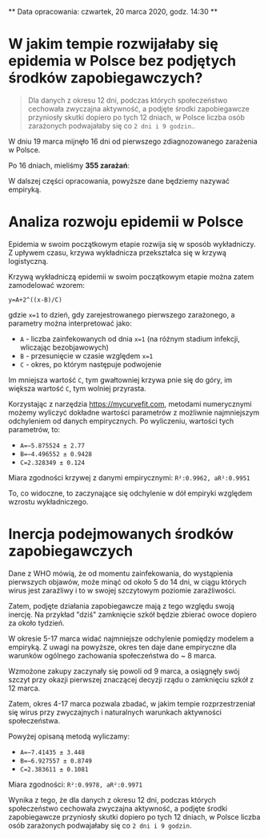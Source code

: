** Data opracowania: czwartek, 20 marca 2020, godz. 14:30 **

# W jakim tempie rozwijałaby się epidemia w Polsce bez podjętych środków zapobiegawczych?

> Dla danych z okresu 12 dni, podczas których społeczeństwo cechowała zwyczajna aktywność, a podjęte środki zapobiegawcze przyniosły skutki dopiero po tych 12 dniach, w Polsce liczba osób zarażonych podwajałaby się co `2 dni i 9 godzin`..

W dniu 19 marca mijnęło 16 dni od pierwszego zdiagnozowanego zarażenia w Polsce.

Po 16 dniach, mieliśmy **355 zarażań**:

<div
    data-type="charts"
    data-chartuid="1BEHxmF1bQHv3btAa2RV8uCeu-yKKthO11Z7cvuPIUgg"
    data-range="B1:C16"
    data-charttype="Line"
    data-height="400px"
></div>

W dalszej części opracowania, powyższe dane będziemy nazywać empiryką.

# Analiza rozwoju epidemii w Polsce

Epidemia w swoim początkowym etapie rozwija się w sposób wykładniczy. Z upływem czasu, krzywa wykładnicza przekształca się w krzywą logistyczną.

<div
    data-type="image"
    data-filename="krzywe.png"
></div>

Krzywą wykładniczą epidemii w swoim początkowym etapie można zatem zamodelować wzorem:

`y=A+2^((x-B)/C)`

gdzie `x=1` to dzień, gdy zarejestrowanego pierwszego zarażonego, a parametry można interpretować jako:

- `A` - liczba zainfekowanych od dnia `x=1` (na różnym stadium infekcji, wliczając bezobjawowych)
- `B` - przesunięcie w czasie względem `x=1`
- `C` - okres, po którym następuje podwojenie

Im mniejsza wartość `C`, tym gwałtowniej krzywa pnie się do góry, im większa wartość `C`, tym wolniej przyrasta.

Korzystając z narzędzia https://mycurvefit.com, metodami numerycznymi możemy wyliczyć dokładne wartości parametrów z możliwnie najmniejszym odchyleniem od danych empirycznych. Po wyliczeniu, wartości tych parametrów, to:

- `A=−5.875524 ± 2.77`
- `B=−4.496552 ± 0.9428`
- `C=2.328349 ± 0.124`

Miara zgodności krzywej z danymi empirycznymi: `R²:0.9962, aR²:0.9951`

<div
    data-type="charts"
    data-chartuid="10s7YPSeDGF-KtJQTax6QP9iFQObFpQvzEe914h8pvW0"
    data-range="B1:D16"
    data-rangetable="A1:D17"
    data-charttype="Line"
    data-height="400px"
></div>

To, co widoczne, to zaczynające się odchylenie w dół empiryki względem wzrostu wykładniczego.

# Inercja podejmowanych środków zapobiegawczych

Dane z WHO mówią, że od momentu zainfekowania, do wystąpienia pierwszych objawów, może minąć od około 5 do 14 dni, w ciągu których wirus jest zaraźliwy i to w swojej szczytowym poziomie zaraźliwości.

Zatem, podjęte działania zapobiegawcze mają z tego względu swoją inercję. Na przykład "dziś" zamknięcie szkół będzie zbierać owoce dopiero za około tydzień.

W okresie 5-17 marca widać najmniejsze odchylenie pomiędzy modelem a empiryką. Z uwagi na powyższe, okres ten daje dane empiryczne dla warunków ogólnego zachowania społeczeństwa do ~ 8 marca.

Wzmożone zakupy zaczynały się powoli od 9 marca, a osiągnęły swój szczyt przy okazji pierwszej znaczącej decyzji rządu o zamknięciu szkół z 12 marca.

Zatem, okres 4-17 marca pozwala zbadać, w jakim tempie rozprzestrzeniał się wirus przy zwyczajnych i naturalnych warunkach aktywności społeczeństwa.

Powyżej opisaną metodą wyliczamy:

- `A=−7.41435 ± 3.448`
- `B=−6.927557 ± 0.8749`
- `C=2.383611 ± 0.1081`

Miara zgodności: `R²:0.9978, aR²:0.9971`

<div
    data-type="charts"
    data-chartuid="10s7YPSeDGF-KtJQTax6QP9iFQObFpQvzEe914h8pvW0"
    data-range="I1:K13"
    data-rangetable="H1:K13"
    data-charttype="Line"
    data-height="400px"
></div>

Wynika z tego, że dla danych z okresu 12 dni, podczas których społeczeństwo cechowała zwyczajna aktywność, a podjęte środki zapobiegawcze przyniosły skutki dopiero po tych 12 dniach, w Polsce liczba osób zarażonych podwajałaby się co `2 dni i 9 godzin`.
